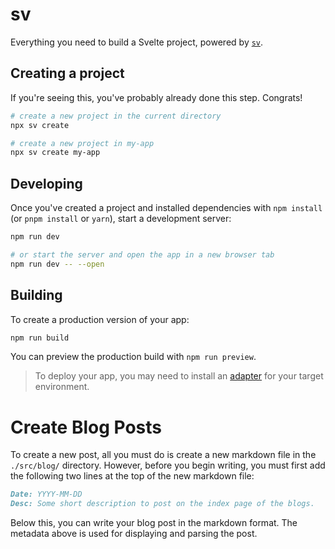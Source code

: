 # sv

Everything you need to build a Svelte project, powered by [`sv`](https://github.com/sveltejs/cli).

## Creating a project

If you're seeing this, you've probably already done this step. Congrats!

```bash
# create a new project in the current directory
npx sv create

# create a new project in my-app
npx sv create my-app
```

## Developing

Once you've created a project and installed dependencies with `npm install` (or `pnpm install` or `yarn`), start a development server:

```bash
npm run dev

# or start the server and open the app in a new browser tab
npm run dev -- --open
```

## Building

To create a production version of your app:

```bash
npm run build
```

You can preview the production build with `npm run preview`.

> To deploy your app, you may need to install an [adapter](https://svelte.dev/docs/kit/adapters) for your target environment.

# Create Blog Posts

To create a new post, all you must do is create a new markdown file in the `./src/blog/` directory.
However, before you begin writing, you must first add the following two lines at the top of the 
new markdown file:

```markdown
Date: YYYY-MM-DD
Desc: Some short description to post on the index page of the blogs.
```

Below this, you can write your blog post in the markdown format. The metadata above is used for 
displaying and parsing the post.
